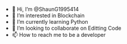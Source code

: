 - 👋 Hi, I’m @ShaunG1995414
- 👀 I’m interested in Blockchain
- 🌱 I’m currently learning Python
- 💞️ I’m looking to collaborate on Editting Code
- 📫 How to reach me to be a developer

<!---
ShaunG1995414/ShaunG1995414 is a ✨ special ✨ repository because its `README.md` (this file) appears on your GitHub profile.
You can click the Preview link to take a look at your changes.
--->
